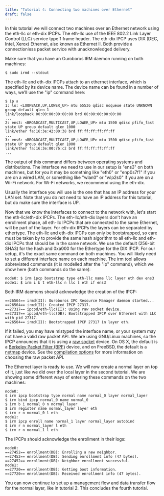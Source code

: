 ```yaml
---
title: "Tutorial 4: Connecting two machines over Ethernet"
draft: false
---
```


In this tutorial we will connect two machines over an Ethernet network
using the eth-llc or eth-dix IPCPs. The eth-llc use of the IEEE 802.2
Link Layer Control (LLC) service type 1 frame header. The eth-dix IPCP
uses DIX (DEC, Intel, Xerox) Ethernet, also known as Ethernet II. Both
provide a connectionless packet service with unacknowledged delivery.

Make sure that you have an Ouroboros IRM daemon running on both
machines:

```
$ sudo irmd --stdout
```

The eth-llc and eth-dix IPCPs attach to an ethernet interface, which is
specified by its device name. The device name can be found in a number
of ways, we'll use the "ip" command here:

```
$ ip a
1: lo: <LOOPBACK,UP,LOWER_UP> mtu 65536 qdisc noqueue state UNKNOWN
group default qlen 1
link/loopback 00:00:00:00:00:00 brd 00:00:00:00:00:00
...
2: ens3: <BROADCAST,MULTICAST,UP,LOWER_UP> mtu 1500 qdisc pfifo_fast
state UP group default qlen 1000
link/ether fa:16:3e:42:00:38 brd ff:ff:ff:ff:ff:ff
...
3: ens6: <BROADCAST,MULTICAST,UP,LOWER_UP> mtu 1500 qdisc pfifo_fast
state UP group default qlen 1000
link/ether fa:16:3e:00:76:c2 brd ff:ff:ff:ff:ff:ff
...
```

The output of this command differs between operating systems and
distributions. The interface we need to use in our setup is "ens3" on
both machines, but for you it may be something like "eth0" or
"enp0s7f1" if you are on a wired LAN, or something like "wlan0" or
"wlp2s0" if you are on a Wi-Fi network. For Wi-Fi networks, we
recommend using the eth-dix.

Usually the interface you will use is the one that has an IP address for
your LAN set. Note that you do not need to have an IP address for this
tutorial, but do make sure the interface is UP.

Now that we know the interfaces to connect to the network with, let's
start the eth-llc/eth-dix IPCPs. The eth-llc/eth-dix layers don't have
an enrollment phase, all eth-llc IPCPs that are connected to the same
Ethernet, will be part of the layer. For eth-dix IPCPs the layers can be
separated by ethertype. The eth-llc and eth-dix IPCPs can only be
bootstrapped, so care must be taken by to provide the same hash
algorithm to all eth-llc and eth-dix IPCPs that should be in the same
network. We use the default (256-bit SHA3) for the hash and 0xa000 for
the Ethertype for the DIX IPCP. For our setup, it's the exact same
command on both machines. You will likely need to set a different
interface name on each machine. The irm tool allows abbreviated commands
(it is modelled after the "ip" command), which we show here (both
commands do the same):

```
node0: $ irm ipcp bootstrap type eth-llc name llc layer eth dev ens3
node1: $ irm i b t eth-llc n llc l eth if ens3
```

Both IRM daemons should acknowledge the creation of the IPCP:

```
==26504== irmd(II): Ouroboros IPC Resource Manager daemon started...
==26504== irmd(II): Created IPCP 27317.
==27317== ipcpd/eth-llc(II): Using raw socket device.
==27317== ipcpd/eth-llc(DB): Bootstrapped IPCP over Ethernet with LLC
with pid 27317.
==26504== irmd(II): Bootstrapped IPCP 27317 in layer eth.
```

If it failed, you may have mistyped the interface name, or your system
may not have a valid raw packet API. We are using GNU/Linux machines, so
the IPCP announces that it is using a [raw
socket](http://man7.org/linux/man-pages/man2/socket.2.html) device. On
OS X, the default is a [Berkeley Packet Filter
(BPF)](http://www.manpages.info/macosx/bpf.4.html) device, and on
FreeBSD, the default is a
[netmap](http://info.iet.unipi.it/~luigi/netmap/) device. See the
[compilation options](/compopt) for more information on choosing the
raw packet API.

The Ethernet layer is ready to use. We will now create a normal layer
on top of it, just like we did over the local layer in the second
tutorial. We are showing some different ways of entering these
commands on the two machines:

```
node0:
$ irm ipcp bootstrap type normal name normal_0 layer normal_layer
$ irm bind ipcp normal_0 name normal_0
$ irm b i normal_0 n normal_layer
$ irm register name normal_layer layer eth
$ irm r n normal_0 l eth
node1:
$ irm ipcp enroll name normal_1 layer normal_layer autobind
$ irm r n normal_layer l eth
$ irm r n normal_1 l eth
```

The IPCPs should acknowledge the enrollment in their logs:

```
node0:
==27452== enrollment(DB): Enrolling a new neighbor.
==27452== enrollment(DB): Sending enrollment info (47 bytes).
==27452== enrollment(DB): Neighbor enrollment successful.
node1:
==27720== enrollment(DB): Getting boot information.
==27720== enrollment(DB): Received enrollment info (47 bytes).
```

You can now continue to set up a management flow and data transfer
flow for the normal layer, like in tutorial 2. This concludes the
fourth tutorial.
